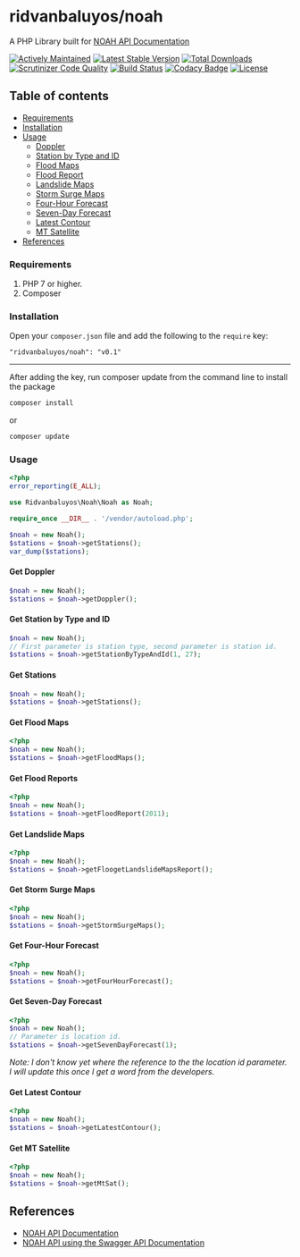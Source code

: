 
# ridvanbaluyos/noah
A PHP Library built for [NOAH API Documentation](http://noah.up.edu.ph/apidocs/) 

[![Actively Maintained](https://maintained.tech/badge.svg)](https://maintained.tech/) [![Latest Stable Version](https://poser.pugx.org/ridvanbaluyos/noah/v/stable)](https://packagist.org/packages/ridvanbaluyos/noah) [![Total Downloads](https://poser.pugx.org/ridvanbaluyos/noah/downloads)](https://packagist.org/packages/ridvanbaluyos/noah) [![Scrutinizer Code Quality](https://scrutinizer-ci.com/g/ridvanbaluyos/noah/badges/quality-score.png?b=master)](https://scrutinizer-ci.com/g/ridvanbaluyos/noah/?branch=master) [![Build Status](https://scrutinizer-ci.com/g/ridvanbaluyos/noah/badges/build.png?b=master)](https://scrutinizer-ci.com/g/ridvanbaluyos/noah/build-status/master) [![Codacy Badge](https://api.codacy.com/project/badge/Grade/3547b6eacdc347babf408539a5f82df5)](https://www.codacy.com/app/ridvanbaluyos/noah?utm_source=github.com&amp;utm_medium=referral&amp;utm_content=ridvanbaluyos/noah&amp;utm_campaign=Badge_Grade) [![License](https://poser.pugx.org/ridvanbaluyos/haveibeenpwned/license)](https://packagist.org/packages/ridvanbaluyos/haveibeenpwned)

## Table of contents ##
- [Requirements](#requirements)
- [Installation](#installation)
- [Usage](#usage)
	- [Doppler](#get-doppler)
	- [Station by Type and ID](#get-station-by-type-and-id)
	- [Flood Maps](#get-flood-maps)
	- [Flood Report](#get-flood-report)
	- [Landslide Maps](#get-landslide-maps)
	- [Storm Surge Maps](#get-storm-surge-maps)
	- [Four-Hour Forecast](#get-four-hour-forecast)
	- [Seven-Day Forecast](#get-seven-day-forecast)
	- [Latest Contour](#get-latest-contour)
	- [MT Satellite](#get-mt-satellite)
- [References](#references)

### Requirements ###
1. PHP 7 or higher.
2.  Composer

### Installation ###
Open your `composer.json` file and add the following to the `require` key:

	"ridvanbaluyos/noah": "v0.1"

---

After adding the key, run composer update from the command line to install the package

```bash
composer install
```

or

```bash
composer update
```

### Usage ##
```php
<?php
error_reporting(E_ALL);

use Ridvanbaluyos\Noah\Noah as Noah;

require_once __DIR__ . '/vendor/autoload.php';

$noah = new Noah();
$stations = $noah->getStations();
var_dump($stations);
```

#### Get Doppler
```php
$noah = new Noah();
$stations = $noah->getDoppler();
```

#### Get Station by Type and ID
```php
$noah = new Noah();
// First parameter is station type, second parameter is station id.
$stations = $noah->getStationByTypeAndId(1, 27); 
```

#### Get Stations
```php
$noah = new Noah();
$stations = $noah->getStations();
```

#### Get Flood Maps
```php
<?php
$noah = new Noah();
$stations = $noah->getFloodMaps();
```

#### Get Flood Reports
```php
<?php
$noah = new Noah();
$stations = $noah->getFloodReport(2011);
```

#### Get Landslide Maps
```php
<?php
$noah = new Noah();
$stations = $noah->getFloogetLandslideMapsReport();
```

#### Get Storm Surge Maps
```php
<?php
$noah = new Noah();
$stations = $noah->getStormSurgeMaps();
```

#### Get Four-Hour Forecast
```php
<?php
$noah = new Noah();
$stations = $noah->getFourHourForecast();
```

#### Get Seven-Day Forecast
```php
<?php
$noah = new Noah();
// Parameter is location id.
$stations = $noah->getSevenDayForecast(1); 
```
*Note: I don't know yet where the reference to the the location id parameter. I will update this once I get a word from the developers.*

#### Get Latest Contour
```php
<?php
$noah = new Noah();
$stations = $noah->getLatestContour();
```

#### Get MT Satellite
```php
<?php
$noah = new Noah();
$stations = $noah->getMtSat();
```

## References
* [NOAH API Documentation](http://noah.up.edu.ph/apidocs/)
* [NOAH API using the Swagger API Documentation](https://app.swaggerhub.com/apis/ridvanbaluyos/project-noah/0.0.1#/Others/getSatelliteData)
